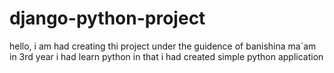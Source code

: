 # django-python-project
hello, i am had creating thi project under the guidence of banishina ma`am 
in 3rd year i had learn python in that i had created simple python application 
